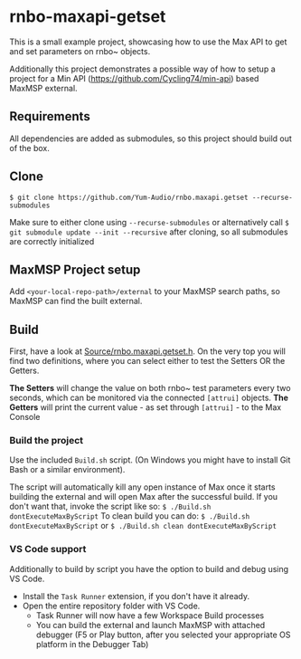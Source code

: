 # rnbo-maxapi-getset

This is a small example project, showcasing how to use the Max API to get and set parameters on rnbo~ objects. 

Additionally this project demonstrates a possible way of how to setup a project for a Min API (https://github.com/Cycling74/min-api) based MaxMSP external. 

## Requirements
All dependencies are added as submodules, so this project should build out of the box. 

## Clone
`$ git clone https://github.com/Yum-Audio/rnbo.maxapi.getset --recurse-submodules`

Make sure to either clone using `--recurse-submodules` or alternatively call `$ git submodule update --init --recursive` after cloning, so all submodules are correctly initialized

## MaxMSP Project setup
Add `<your-local-repo-path>/external` to your MaxMSP search paths, so MaxMSP can find the built external. 

## Build
First, have a look at [Source/rnbo.maxapi.getset.h](Source/rnbo.maxapi.getset.h). 
On the very top you will find two definitions, where you can select either to test the Setters OR the Getters. 

**The Setters** will change the value on both rnbo~ test parameters every two seconds, which can be monitored via the connected `[attrui]` objects.
**The Getters** will print the current value - as set through `[attrui]` - to the Max Console

### Build the project
Use the included `Build.sh` script. (On Windows you might have to install Git Bash or a similar environment).

The script will automatically kill any open instance of Max once it starts building the external and will open Max after the successful build. 
If you don't want that, invoke the script like so: `$ ./Build.sh dontExecuteMaxByScript`
To clean build you can do: `$ ./Build.sh dontExecuteMaxByScript` or `$ ./Build.sh clean dontExecuteMaxByScript` 

### VS Code support
Additionally to build by script you have the option to build and debug using VS Code. 

- Install the `Task Runner` extension, if you don't have it already. 
- Open the entire repository folder with VS Code. 
    - Task Runner will now have a few Workspace Build processes
    - You can build the external and launch MaxMSP with attached debugger (F5 or Play button, after you selected your appropriate OS platform in the Debugger Tab)